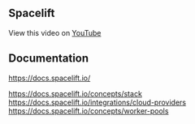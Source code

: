 ## Spacelift

View this video on [YouTube](https://www.youtube.com/devopsjourney)


## Documentation

https://docs.spacelift.io/

https://docs.spacelift.io/concepts/stack
https://docs.spacelift.io/integrations/cloud-providers
https://docs.spacelift.io/concepts/worker-pools

